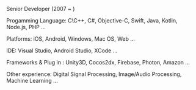 Senior Developer (2007 ~ )

Progamming Language: C\C++, C#, Objective-C, Swift, Java, Kotlin, Node.js, PHP ...

Platforms: iOS, Android, Windows, Mac OS, Web ...

IDE: Visual Studio, Android Studio, XCode ...

Frameworks & Plug in : Unity3D, Cocos2dx, Firebase, Photon, Amazon ...

Other experience: Digital Signal Processing, Image/Audio Processing, Machine Learning ...
